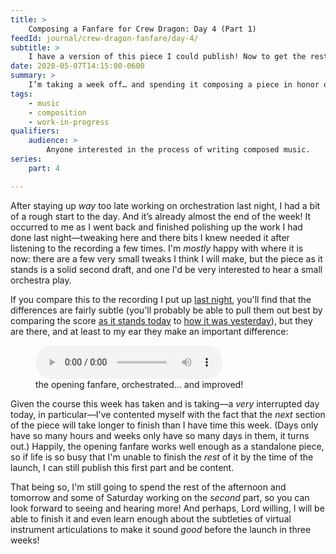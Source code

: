 ```yaml
---
title: >
    Composing a Fanfare for Crew Dragon: Day 4 (Part 1)
feedId: journal/crew-dragon-fanfare/day-4/
subtitle: >
    I have a version of this piece I could publish! Now to get the rest of it done…
date: 2020-05-07T14:15:00-0600
summary: >
    I’m taking a week off… and spending it composing a piece in honor of the upcoming SpaceX crewed test flight—a historic moment. In this post, I share the fruits of my morning, which I spent polishing yesterday’s work and tweaking it so it can stand alone.
tags:
    - music
    - composition
    - work-in-progress
qualifiers:
    audience: >
        Anyone interested in the process of writing composed music.
series:
    part: 4

---
```


After staying up *way* too late working on orchestration last night, I had a bit of a rough start to the day. And it’s already almost the end of the week! It occurred to me as I went back and finished polishing up the work I had done last night—tweaking here and there bits I knew needed it after listening to the recording a few times. I'm *mostly* happy with where it is now: there are a few very small tweaks I think I will make, but the piece as it stands is a solid second draft, and one I'd be very interested to hear a small orchestra play.

If you compare this to the recording I put up [last night][day-3], you'll find that the differences are fairly subtle (you'll probably be able to pull them out best by comparing the score [as it stands today][score-4a] to [how it was yesterday][score-3]), but they are there, and at least to my ear they make an important difference:

<figure>
  <audio
    src="https://cdn.chriskrycho.com/file/chriskrycho-com/music/crew-dragon-2/day-4a.mp3"
    title="improved fanfare orchestration"
    controls
  ></audio>
  <figcaption>the opening fanfare, orchestrated… and improved!</figcaption>
</figure>

Given the course this week has taken and is taking—a *very* interrupted day today, in particular—I've contented myself with the fact that the *next* section of the piece will take longer to finish than I have time this week. (Days only have so many hours and weeks only have so many days in them, it turns out.) Happily, the opening fanfare works well enough as a standalone piece, so if life is so busy that I'm unable to finish the *rest* of it by the time of the launch, I can still publish this first part and be content.

That being so, I'm still going to spend the rest of the afternoon and tomorrow and some of Saturday working on the *second* part, so you can look forward to seeing and hearing more! And perhaps, Lord willing, I will be able to finish it and even learn enough about the subtleties of virtual instrument articulations to make it sound *good* before the launch in three weeks!



[day-3]: https://v5.chriskrycho.com/journal/crew-dragon-fanfare/day-3/
[score-4a]: https://cdn.chriskrycho.com/file/chriskrycho-com/music/crew-dragon-2/day-4a.pdf
[score-3]: https://cdn.chriskrycho.com/file/chriskrycho-com/music/crew-dragon-2/day-3.pdf